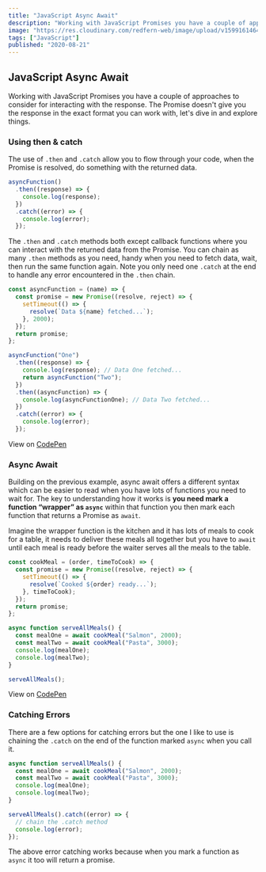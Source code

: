 ```yaml
---
title: "JavaScript Async Await"
description: "Working with JavaScript Promises you have a couple of approaches to consider for interacting with the response. The Promise doesn’t give you the response in the exact format you can work with, let's dive in and explore things."
image: "https://res.cloudinary.com/redfern-web/image/upload/v1599161464/redfern-dev/png/js-article-3.png"
tags: ["JavaScript"]
published: "2020-08-21"
---
```


## JavaScript Async Await

Working with JavaScript Promises you have a couple of approaches to consider for interacting with the response. The Promise doesn't give you the response in the exact format you can work with, let's dive in and explore things.

### Using then & catch

The use of `.then` and `.catch` allow you to flow through your code, when the Promise is resolved, do something with the returned data.

```js
asyncFunction()
  .then((response) => {
    console.log(response);
  })
  .catch((error) => {
    console.log(error);
  });
```

The `.then` and `.catch` methods both except callback functions where you can interact with the returned data from the Promise. You can chain as many `.then` methods as you need, handy when you need to fetch data, wait, then run the same function again. Note you only need one `.catch` at the end to handle any error encountered in the `.then` chain.

```js
const asyncFunction = (name) => {
  const promise = new Promise((resolve, reject) => {
    setTimeout(() => {
      resolve(`Data ${name} fetched...`);
    }, 2000);
  });
  return promise;
};

asyncFunction("One")
  .then((response) => {
    console.log(response); // Data One fetched...
    return asyncFunction("Two");
  })
  .then((asyncFunction) => {
    console.log(asyncFunctionOne); // Data Two fetched...
  })
  .catch((error) => {
    console.log(error);
  });
```

View on [CodePen](https://codepen.io/garethredfern/pen/abNBwMZ)

### Async Await

Building on the previous example, async await offers a different syntax which can be easier to read when you have lots of functions you need to wait for. The key to understanding how it works is **you need mark a function “wrapper” as `async`** within that function you then mark each function that returns a Promise as `await`.

Imagine the wrapper function is the kitchen and it has lots of meals to cook for a table, it needs to deliver these meals all together but you have to `await` until each meal is ready before the waiter serves all the meals to the table.

```js
const cookMeal = (order, timeToCook) => {
  const promise = new Promise((resolve, reject) => {
    setTimeout(() => {
      resolve(`Cooked ${order} ready...`);
    }, timeToCook);
  });
  return promise;
};

async function serveAllMeals() {
  const mealOne = await cookMeal("Salmon", 2000);
  const mealTwo = await cookMeal("Pasta", 3000);
  console.log(mealOne);
  console.log(mealTwo);
}

serveAllMeals();
```

View on [CodePen](https://codepen.io/garethredfern/pen/KKzNdzG)

### Catching Errors

There are a few options for catching errors but the one I like to use is chaining the `.catch` on the end of the function marked `async` when you call it.

```js
async function serveAllMeals() {
  const mealOne = await cookMeal("Salmon", 2000);
  const mealTwo = await cookMeal("Pasta", 3000);
  console.log(mealOne);
  console.log(mealTwo);
}

serveAllMeals().catch((error) => {
  // chain the .catch method
  console.log(error);
});
```

The above error catching works because when you mark a function as `async` it too will return a promise.
